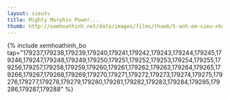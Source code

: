 ```yaml
---
layout: sieutv
title: Mighty Morphin Power...
thumb: http://xemhoathinh.net/data/images/films/thumb/5-anh-em-sieu-nhan-2-mighty-morphin-power-rangers-2-1994.jpg
---
```

{% include xemhoathinh_bo tap="179237,179238,179239,179240,179241,179242,179243,179244,179245,179246,179247,179248,179249,179250,179251,179252,179253,179254,179255,179256,179257,179258,179259,179260,179261,179262,179263,179264,179265,179266,179267,179268,179269,179270,179271,179272,179273,179274,179275,179276,179277,179278,179279,179280,179281,179282,179283,179284,179285,179286,179287,179288" %} 
